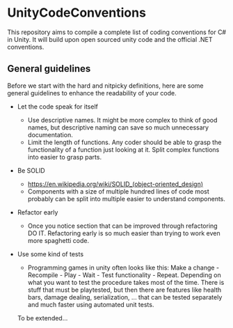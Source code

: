 # UnityCodeConventions
This repository aims to compile a complete list of coding conventions for C# in Unity. It will build upon open sourced unity code and the official .NET conventions.


## General guidelines
Before we start with the hard and nitpicky definitions, here are some general guidelines to enhance the readability of your code.

* Let the code speak for itself
  * Use descriptive names. It might be more complex to think of good names, but descriptive naming can save so much unnecessary documentation.
  * Limit the length of functions. Any coder should be able to grasp the functionality of a function just looking at it. Split complex functions into easier to grasp parts.
* Be SOLID 
  * https://en.wikipedia.org/wiki/SOLID_(object-oriented_design)
  * Components with a size of multiple hundred lines of code most probably can be split into multiple easier to understand components.
* Refactor early
  * Once you notice section that can be improved through refactoring DO IT. Refactoring early is so much easier than trying to work even more spaghetti code.
* Use some kind of tests
  * Programming games in unity often looks like this: Make a change - Recompile - Play - Wait - Test functionality - Repeat. Depending on what you want to test the procedure takes most of the time. There is stuff that must be playtested, but then there are  features like health bars, damage dealing, serialization, ... that can be tested separately and much faster using automated unit tests.
  
  To be extended...
